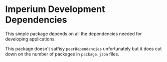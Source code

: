 # Imperium Development Dependencies

This simple package depends on all the dependencies needed for developing applications.

This package doesn't satfisy `peerDependencies` unfortunately but it does cut down on the
number of packages in `package.json` files.
